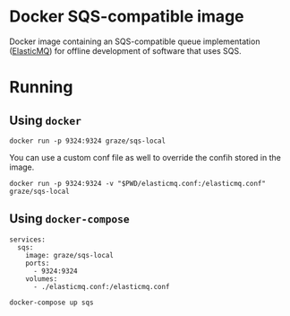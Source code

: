 # Docker SQS-compatible image
Docker image containing an SQS-compatible queue implementation ([ElasticMQ](https://github.com/adamw/elasticmq)) for offline development of software that uses SQS.

# Running

## Using `docker`

```
docker run -p 9324:9324 graze/sqs-local
```

You can use a custom conf file as well to override the confih stored in the image.

```
docker run -p 9324:9324 -v "$PWD/elasticmq.conf:/elasticmq.conf" graze/sqs-local
```

## Using `docker-compose`

```
services:
  sqs:
    image: graze/sqs-local
    ports:
      - 9324:9324
    volumes:
      - ./elasticmq.conf:/elasticmq.conf
```

```
docker-compose up sqs
```
